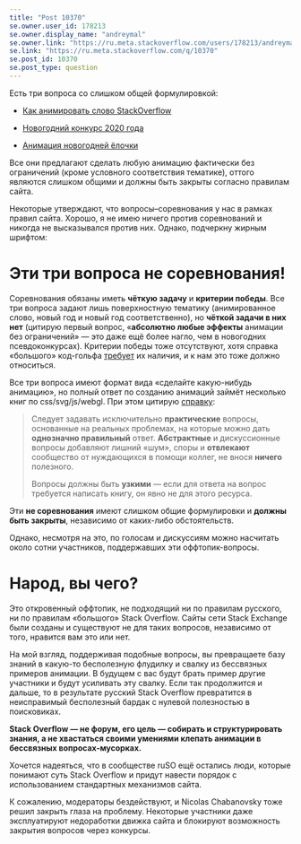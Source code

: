 ```yaml
---
title: "Post 10370"
se.owner.user_id: 178213
se.owner.display_name: "andreymal"
se.owner.link: "https://ru.meta.stackoverflow.com/users/178213/andreymal"
se.link: "https://ru.meta.stackoverflow.com/q/10370"
se.post_id: 10370
se.post_type: question
---
```

<p>Есть три вопроса со слишком общей формулировкой:</p>
<ul>
<li><p><a href="https://ru.stackoverflow.com/questions/1105132">Как анимировать слово StackOverflow</a></p>
</li>
<li><p><a href="https://ru.stackoverflow.com/questions/1061127">Новогодний конкурс 2020 года</a></p>
</li>
<li><p><a href="https://ru.stackoverflow.com/questions/924210">Анимация новогодней ёлочки</a></p>
</li>
</ul>
<p>Все они предлагают сделать любую анимацию фактически без ограничений (кроме условного соответствия тематике), оттого являются слишком общими и должны быть закрыты согласно правилам сайта.</p>
<p>Некоторые утверждают, что вопросы–соревнования у нас в рамках правил сайта. Хорошо, я не имею ничего против соревнований и никогда не высказывался против них. Однако, подчеркну жирным шрифтом:</p>
<h1>Эти три вопроса не соревнования!</h1>
<p>Соревнования обязаны иметь <strong>чёткую задачу</strong> и <strong>критерии победы</strong>. Все три вопроса задают лишь поверхностную тематику (анимированное слово, новый год и новый год соответственно), но <strong>чёткой задачи в них нет</strong> (цитирую первый вопрос, «<strong>абсолютно любые эффекты</strong> анимации без ограничений» — это даже ещё более нагло, чем в новогодних псевдоконкурсах). Критерии победы тоже отсутствуют, хотя справка «большого» код-гольфа <a href="https://codegolf.stackexchange.com/help/on-topic">требует</a> их наличия, и к нам это тоже должно относиться.</p>
<p>Все три вопроса имеют формат вида «сделайте какую-нибудь анимацию», но полный ответ по созданию анимаций займёт несколько книг по css/svg/js/webgl. При этом цитирую <a href="https://ru.stackoverflow.com/help/dont-ask">справку</a>:</p>
<blockquote>
<p>Следует задавать исключительно <strong>практические</strong> вопросы, основанные на реальных проблемах, на которые можно дать <strong>однозначно правильный</strong> ответ. <strong>Абстрактные</strong> и дискуссионные вопросы добавляют лишний «шум», споры и <strong>отвлекают</strong> сообщество от нуждающихся в помощи коллег, не внося <strong>ничего</strong> полезного.</p>
<p>Вопросы должны быть <strong>узкими</strong> — если для ответа на вопрос требуется написать книгу, он явно не для этого ресурса.</p>
</blockquote>
<p>Эти <strong>не соревнования</strong> имеют слишком общие формулировки и <strong>должны быть закрыты</strong>, независимо от каких-либо обстоятельств.</p>
<p>Однако, несмотря на это, по голосам и дискуссиям можно насчитать около сотни участников, поддержавших эти оффтопик-вопросы.</p>
<h1>Народ, вы чего?</h1>
<p>Это откровенный оффтопик, не подходящий ни по правилам русского, ни по правилам «большого» Stack Overflow. Сайты сети Stack Exchange были созданы и существуют не для таких вопросов, независимо от того, нравится вам это или нет.</p>
<p>На мой взгляд, поддерживая подобные вопросы, вы превращаете базу знаний в какую-то бесполезную флудилку и свалку из бессвязных примеров анимации. В будущем с вас будут брать пример другие участники и будут усиливать эту свалку. Если так продолжится и дальше, то в результате русский Stack Overflow превратится в неисправимый бесполезный бардак с нулевой полезностью в поисковиках.</p>
<p><strong>Stack Overflow — не форум, его цель — собирать и структурировать знания, а не хвастаться своими умениями клепать анимации в бессвязных вопросах-мусорках.</strong></p>
<p>Хочется надеяться, что в сообществе ruSO ещё остались люди, которые понимают суть Stack Overflow и придут навести порядок с использованием стандартных механизмов сайта.</p>
<p>К сожалению, модераторы бездействуют, и Nicolas Chabanovsky тоже решил закрыть глаза на проблему. Некоторые участники даже эксплуатируют недоработки движка сайта и блокируют возможность закрытия вопросов через конкурсы.</p>
